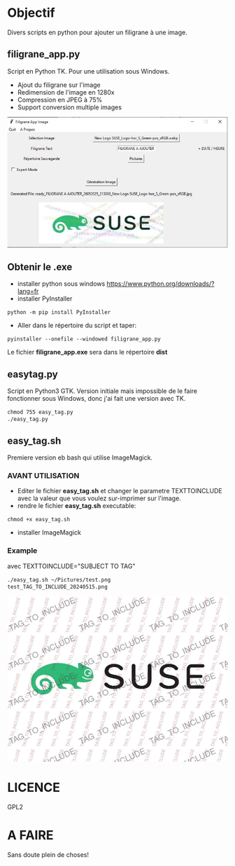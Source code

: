 # Objectif

Divers scripts en python pour ajouter un filigrane à une image.

## filigrane_app.py

Script en Python TK. Pour une utilisation sous Windows.
* Ajout du filigrane sur l'image
* Redimension de l'image en 1280x
* Compression en JPEG à 75%
* Support conversion multiple images

![image](https://github.com/aginies/easy_tag/blob/9d667ab99d971a9f8d7c28b26d0173b775668716/filigrane_app.jpg)

## Obtenir le .exe

* installer python sous windows https://www.python.org/downloads/?lang=fr
* installer PyInstaller
```
python -m pip install PyInstaller
```

* Aller dans le répertoire du script et taper:
```
pyinstaller --onefile --windowed filigrane_app.py
```

Le fichier **filigrane_app.exe** sera dans le répertoire **dist**

## easytag.py

Script en Python3 GTK. Version initiale mais impossible de le faire fonctionner sous Windows,
donc j'ai fait une version avec TK.
```
chmod 755 easy_tag.py
./easy_tag.py
```

## easy_tag.sh

Premiere version eb bash qui utilise ImageMagick.

### AVANT UTILISATION

* Editer le fichier **easy_tag.sh** et changer le parametre TEXTTOINCLUDE avec la valeur que vous voulez sur-imprimer sur l'image.
* rendre le fichier **easy_tag.sh** executable:
```
chmod +x easy_tag.sh
```
* installer ImageMagick

### Example

avec TEXTTOINCLUDE="SUBJECT TO TAG"

```
./easy_tag.sh ~/Pictures/test.png 
test_TAG_TO_INCLUDE_20240515.png
```

![image](https://github.com/aginies/easy_tag/blob/202f6f2a8de8fd39f0d14bc8ea4232a029f3b6d9/suse_TAG_TO_INCLUDE_20240515.jpg)

# LICENCE

GPL2

# A FAIRE

Sans doute plein de choses!
